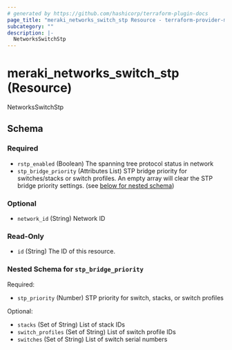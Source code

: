 ```yaml
---
# generated by https://github.com/hashicorp/terraform-plugin-docs
page_title: "meraki_networks_switch_stp Resource - terraform-provider-meraki"
subcategory: ""
description: |-
  NetworksSwitchStp
---
```


# meraki_networks_switch_stp (Resource)

NetworksSwitchStp



<!-- schema generated by tfplugindocs -->
## Schema

### Required

- `rstp_enabled` (Boolean) The spanning tree protocol status in network
- `stp_bridge_priority` (Attributes List) STP bridge priority for switches/stacks or switch profiles. An empty array will clear the STP bridge priority settings. (see [below for nested schema](#nestedatt--stp_bridge_priority))

### Optional

- `network_id` (String) Network ID

### Read-Only

- `id` (String) The ID of this resource.

<a id="nestedatt--stp_bridge_priority"></a>
### Nested Schema for `stp_bridge_priority`

Required:

- `stp_priority` (Number) STP priority for switch, stacks, or switch profiles

Optional:

- `stacks` (Set of String) List of stack IDs
- `switch_profiles` (Set of String) List of switch profile IDs
- `switches` (Set of String) List of switch serial numbers
